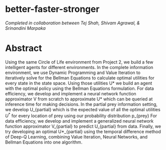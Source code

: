 # better-faster-stronger
*Completed in collaboration between Tej Shah, Shivam Agrawal, & Srinandini Marpaka*

# Abstract
Using the same Circle of Life environment from Project 2, we build a few intelligent agents for different environments. In the complete information environment, we use Dynamic Programming and Value Iteration to iteratively solve for the Bellman Equations to calculate optimal utilities for every state in the state space. Using those utilities U* we build an agent with the optimal policy using the Bellman Equations formulation. For data efficiency, we develop and implement a neural network function approximator V from scratch to approximate U* which can be queried at inference time for making decisions. In the partial prey information setting, we develop U_{partial} which is the expected value of all the optimal utilities $U^*$ for every location of prey using our probability distribution p_{prey} For data efficiency, we develop and implement a generalized neural network function approximator V_{partial} to predict U_{partial} from data. Finally, we try developing an optimal U*_{partial} using the temporal difference method of Deep-Q Learning, combining Value Iteration, Neural Networks, and Bellman Equations into one algorithm.